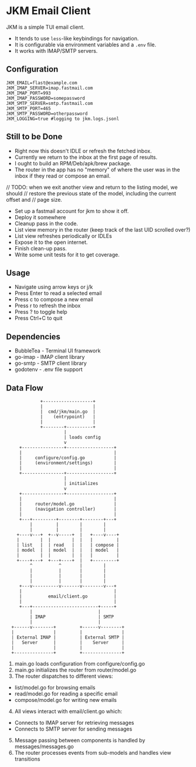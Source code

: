 # JKM Email Client

JKM is a simple TUI email client.

- It tends to use `less`-like keybindings for navigation.
- It is configurable via environment variables and a `.env` file.
- It works with IMAP/SMTP servers.

## Configuration

```
JKM_EMAIL=flast@example.com
JKM_IMAP_SERVER=imap.fastmail.com
JKM_IMAP_PORT=993
JKM_IMAP_PASSWORD=somepassword
JKM_SMTP_SERVER=smtp.fastmail.com
JKM_SMTP_PORT=465
JKM_SMTP_PASSWORD=otherpassword
JKM_LOGGING=true #logging to jkm.logs.jsonl
```

## Still to be Done

- Right now this doesn't IDLE or refresh the fetched inbox.
- Currently we return to the inbox at the first page of results.
- I ought to build an RPM/Deb/apk/brew package.
- The router in the app has no "memory" of where the user was in the inbox if they read or compose an email.

// TODO: when we exit another view and return to the listing model, we should
// restore the previous state of the model, including the current offset and
// page size.

- Set up a fastmail account for jkm to show it off.
- Deploy it somewhere
- Cleanup pass in the code.
- List view memory in the router (keep track of the last UID scrolled over?)
- List view refreshes periodically or IDLEs
- Expose it to the open internet.
- Finish clean-up pass.
- Write some unit tests for it to get coverage.

## Usage

- Navigate using arrow keys or j/k
- Press Enter to read a selected email
- Press c to compose a new email
- Press r to refresh the inbox
- Press ? to toggle help
- Press Ctrl+C to quit


## Dependencies

- BubbleTea - Terminal UI framework
- go-imap - IMAP client library
- go-smtp - SMTP client library
- godotenv - .env file support

## Data Flow
```
             +-------------------+
             |                   |
             |  cmd/jkm/main.go  |
             |    (entrypoint)   |
             |                   |
             +--------+----------+
                      |
                      | loads config
                      v
     +----------------+------------------+
     |                                   |
     |     configure/config.go           |
     |     (environment/settings)        |
     |                                   |
     +----------------+------------------+
                      |
                      | initializes
                      v
     +----------------+------------------+
     |                                   |
     |     router/model.go               |
     |     (navigation controller)       |
     |                                   |
     +---+---------+--------+--------+---+
         |         |        |        |
         |         |        |        |
    +----v---+  +--v-----+  |   +----v----+
    |        |  |        |  |   |         |
    | list   |  | read   |  |   | compose |
    | model  |  | model  |  |   | model   |
    |        |  |        |  |   |         |
    +----+---+  +---+----+  |   +---------+
         ^          ^       |        |
         |          |       |        |
         |          |       |        |
         |          |       |        |
     +---v----------v-------v--------v---+
     |                                   |
     |          email/client.go          |
     |                                   |
     +---+-------------------------+-----+
         |                         |
         | IMAP                    | SMTP
         |                         |
  +------v--------+         +------v--------+
  |               |         |               |
  | External IMAP |         | External SMTP |
  |   Server      |         |    Server     |
  |               |         |               |
  +---------------+         +---------------+
```

1. main.go loads configuration from configure/config.go
2. main.go initializes the router from router/model.go
3. The router dispatches to different views:
- list/model.go for browsing emails
- read/model.go for reading a specific email
- compose/model.go for writing new emails
4. All views interact with email/client.go which:
- Connects to IMAP server for retrieving messages
- Connects to SMTP server for sending messages
5. Message passing between components is handled by messages/messages.go
6. The router processes events from sub-models and handles view transitions
